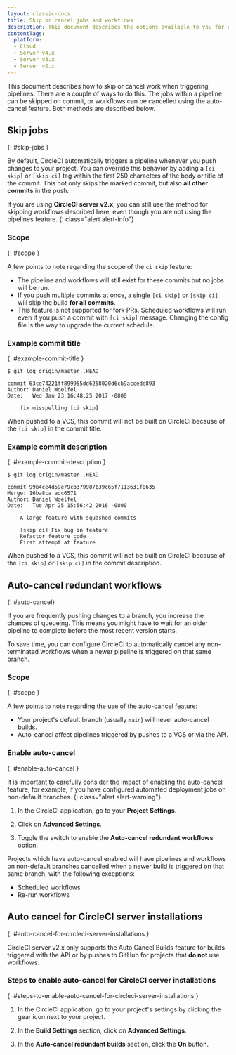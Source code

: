 ```yaml
---
layout: classic-docs
title: Skip or cancel jobs and workflows
description: This document describes the options available to you for controlling when work is automatically carried out on your project, by skipping jobs or auto-cancelling workflows.
contentTags: 
  platform:
  - Cloud
  - Server v4.x
  - Server v3.x
  - Server v2.x
---
```


This document describes how to skip or cancel work when triggering pipelines. There are a couple of ways to do this. The jobs within a pipeline can be skipped on commit, or workflows can be cancelled using the auto-cancel feature. Both methods are described below.

## Skip jobs
{: #skip-jobs }

By default, CircleCI automatically triggers a pipeline whenever you push changes to your project. You can override this behavior by adding a `[ci skip]` or `[skip ci]` tag within the first 250 characters of the body or title of the commit. This not only skips the marked commit, but also **all other commits** in the push.

If you are using **CircleCI server v2.x**, you can still use the method for skipping workflows described here, even though you are not using the pipelines feature.
{: class="alert alert-info"}

### Scope
{: #scope }

A few points to note regarding the scope of the `ci skip` feature:

* The pipeline and workflows will still exist for these commits but no jobs will be run.
* If you push multiple commits at once, a single `[ci skip]` or `[skip ci]` will skip the build **for all commits**.
* This feature is not supported for fork PRs. Scheduled workflows will run even if you push a commit with `[ci skip]` message. Changing the config file is the way to upgrade the current schedule.

### Example commit title
{: #example-commit-title }

```shell
$ git log origin/master..HEAD

commit 63ce74221ff899955dd6258020d6cb9accede893
Author: Daniel Woelfel
Date:   Wed Jan 23 16:48:25 2017 -0800

    fix misspelling [ci skip]
```

When pushed to a VCS, this commit will not be built on CircleCI because of the `[ci skip]` in the commit title.

### Example commit description
{: #example-commit-description }

```shell
$ git log origin/master..HEAD

commit 99b4ce4d59e79cb379987b39c65f7113631f0635
Merge: 16ba8ca adc6571
Author: Daniel Woelfel
Date:   Tue Apr 25 15:56:42 2016 -0800

    A large feature with squashed commits

    [skip ci] Fix bug in feature
    Refactor feature code
    First attempt at feature
```

When pushed to a VCS, this commit will not be built on CircleCI because of the `[ci skip]` or `[skip ci]` in the commit description.

## Auto-cancel redundant workflows
{: #auto-cancel}

If you are frequently pushing changes to a branch, you increase the chances of queueing. This means you might have to wait for an older pipeline to complete before the most recent version starts.

To save time, you can configure CircleCI to automatically cancel any non-terminated workflows when a newer pipeline is triggered on that same branch.

### Scope
{: #scope }

A few points to note regarding the use of the auto-cancel feature:

* Your project's default branch (usually `main`) will never auto-cancel builds.
* Auto-cancel affect pipelines triggered by pushes to a VCS or via the API.

### Enable auto-cancel
{: #enable-auto-cancel }

It is important to carefully consider the impact of enabling the auto-cancel feature, for example, if you have configured automated deployment jobs on non-default branches.
{: class="alert alert-warning"}

1. In the CircleCI application, go to your **Project Settings**.

2. Click on **Advanced Settings**.

3. Toggle the switch to enable the **Auto-cancel redundant workflows** option.

Projects which have auto-cancel enabled will have pipelines and workflows on non-default branches cancelled when a newer build is triggered on that same branch, with the following exceptions:

* Scheduled workflows 
* Re-run workflows

## Auto cancel for CircleCI server installations
{: #auto-cancel-for-circleci-server-installations }

CircleCI server v2.x only supports the Auto Cancel Builds feature for builds triggered with the API or by pushes to GitHub for projects that **do not** use workflows.

### Steps to enable auto-cancel for CircleCI server installations
{: #steps-to-enable-auto-cancel-for-circleci-server-installations }

1. In the CircleCI application, go to your project's settings by clicking the gear icon next to your project.

2. In the **Build Settings** section, click on **Advanced Settings**.

3. In the **Auto-cancel redundant builds** section, click the **On** button.
